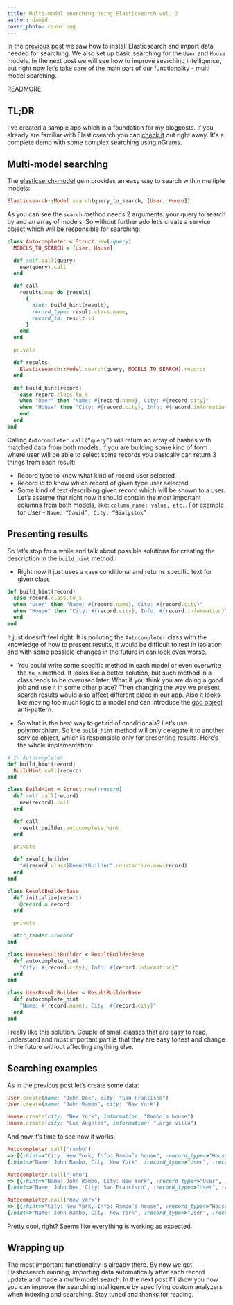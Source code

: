 ```yaml
---
title: Multi-model searching using Elasticsearch vol. 2
author: dawid
cover_photo: cover.png
---
```


In the [previous post](http://blog.ragnarson.com/2016/06/30/multi_model_searching_elasticsearch_1.html)
we saw how to install Elasticsearch and import data needed for searching. We also set up basic
searching for the `User` and `House` models. In the next post we will see how to improve searching
intelligence, but right now let’s take care of the main part of our functionality - multi model searching.

READMORE

## TL;DR

I've created a sample app which is a foundation for my blogposts. If you already are familiar with
Elasticsearch you can [check it](https://github.com/Ragnarson/elastic_search_demo) out right away.
It's a complete demo with some complex searching using nGrams.

## Multi-model searching

The [elasticserch-model](https://github.com/elastic/elasticsearch-rails/tree/master/elasticsearch-model)
gem provides an easy way to search within multiple models:

```ruby
Elasticsearch::Model.search(query_to_search, [User, House])
```

As you can see the `search` method needs 2 arguments: your query to search by and an array of models.
So without further ado let’s create a service object which will be responsible for searching:

```ruby
class Autocompleter < Struct.new(:query)
  MODELS_TO_SEARCH = [User, House]

  def self.call(query)
    new(query).call
  end

  def call
    results.map do |result|
      {
        hint: build_hint(result),
        record_type: result.class.name,
        record_id: result.id
      }
    end
  end

  private

  def results
    Elasticsearch::Model.search(query, MODELS_TO_SEARCH).records
  end

  def build_hint(record)
    case record.class.to_s
    when "User" then "Name: #{record.name}, City: #{record.city}"
    when "House" then "City: #{record.city}, Info: #{record.information}"
    end
  end
end
```

Calling `Autocompleter.call(“query”)` will return an array of hashes with matched data from both
models. If you are building some kind of form where user will be able to select some records
you basically can return 3 things from each result:

- Record type to know what kind of record user selected
- Record id to know which record of given type user selected
- Some kind of text describing given record which will be shown to a user. Let’s assume that
right now it should contain the most important columns from both models, like: `column_name: value, etc.`.
For example for User - `Name: “Dawid”, City: “Bialystok”`

## Presenting results

So let’s stop for a while and talk about possible solutions for creating the description in the `build_hint` method:

- Right now it just uses a `case` conditional and returns specific text for given class

```ruby
def build_hint(record)
  case record.class.to_s
  when "User" then "Name: #{record.name}, City: #{record.city}"
  when "House" then "City: #{record.city}, Info: #{record.information}"
  end
end
```

It just doesn’t feel right. It is polluting the `Autocompleter` class with the knowledge of how to
present results, it would be difficult to test in isolation and with some possible changes in the future in can look even worse.

- You could write some specific method in each model or even overwrite the `to_s` method. It looks
like a better solution, but such method in a class tends to be overused later. What if you think
you are doing a good job and use it in some other place? Then changing the way we present search
results would also affect different place in our app. Also it looks like moving too much logic to
a model and can introduce the [god object](https://en.wikipedia.org/wiki/God_object) anti-pattern.

- So what is the best way to get rid of conditionals? Let’s use polymorphism. So the `build_hint`
method will only delegate it to another service object, which is responsible only for presenting
results. Here’s the whole implementation:

```ruby
# In Autocompleter
def build_hint(record)
  BuildHint.call(record)
end

class BuildHint < Struct.new(:record)
  def self.call(record)
    new(record).call
  end

  def call
    result_builder.autocomplete_hint
  end

  private

  def result_builder
    "#{record.class}ResultBuilder".constantize.new(record)
  end
end

class ResultBuilderBase
  def initialize(record)
    @record = record
  end

  private

  attr_reader :record
end

class HouseResultBuilder < ResultBuilderBase
  def autocomplete_hint
    "City: #{record.city}, Info: #{record.information}"
  end
end

class UserResultBuilder < ResultBuilderBase
  def autocomplete_hint
    "Name: #{record.name}, City: #{record.city}"
  end
end
```

I really like this solution. Couple of small classes that are easy to read, understand and most
important part is that they are easy to test and change in the future without affecting anything else.

## Searching examples

As in the previous post let’s create some data:

```ruby
User.create(name: "John Doe", city: "San Francisco")
User.create(name: "John Rambo", city: "New York")

House.create(city: "New York", information: "Rambo’s house")
House.create(city: "Los Angeles", information: "Large villa")
```
And now it’s time to see how it works:

```ruby
Autocompleter.call("rambo")
=> [{:hint=>"City: New York, Info: Rambo’s house", :record_type=>"House", :record_id=>12},
{:hint=>"Name: John Rambo, City: New York", :record_type=>"User", :record_id=>16}]

Autocompleter.call("john")
=> [{:hint=>"Name: John Rambo, City: New York", :record_type=>"User", :record_id=>16},
{:hint=>"Name: John Doe, City: San Francisco", :record_type=>"User", :record_id=>14}]

Autocompleter.call("new york")
=> [{:hint=>"City: New York, Info: Rambo’s house", :record_type=>"House", :record_id=>12},
{:hint=>"Name: John Rambo, City: New York", :record_type=>"User", :record_id=>16}]
```

Pretty cool, right? Seems like everything is working as expected.

## Wrapping up

The most important functionality is already there. By now we got Elasticsearch running, importing
data automatically after each record update and made a multi-model search. In the next post
I’ll show you how you can improve the searching intelligence by specifying custom analyzers
when indexing and searching. Stay tuned and thanks for reading.


